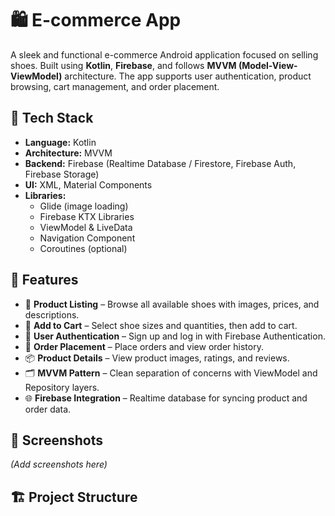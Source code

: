 # 🛍️ E-commerce App

A sleek and functional e-commerce Android application focused on selling shoes. Built using **Kotlin**, **Firebase**, and follows **MVVM (Model-View-ViewModel)** architecture. The app supports user authentication, product browsing, cart management, and order placement.

## 🔧 Tech Stack

- **Language:** Kotlin
- **Architecture:** MVVM
- **Backend:** Firebase (Realtime Database / Firestore, Firebase Auth, Firebase Storage)
- **UI:** XML, Material Components
- **Libraries:**
  - Glide (image loading)
  - Firebase KTX Libraries
  - ViewModel & LiveData
  - Navigation Component
  - Coroutines (optional)

## 🚀 Features

- 👟 **Product Listing** – Browse all available shoes with images, prices, and descriptions.
- 🛒 **Add to Cart** – Select shoe sizes and quantities, then add to cart.
- 👤 **User Authentication** – Sign up and log in with Firebase Authentication.
- 🧾 **Order Placement** – Place orders and view order history.
- 📦 **Product Details** – View product images, ratings, and reviews.
- 🗂️ **MVVM Pattern** – Clean separation of concerns with ViewModel and Repository layers.
- 🌐 **Firebase Integration** – Realtime database for syncing product and order data.

## 📸 Screenshots

*(Add screenshots here)*

## 🏗️ Project Structure


